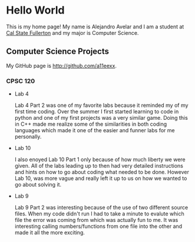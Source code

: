 # Hello World

This is my home page! My name is Alejandro Avelar and I am a student at [Cal State Fullerton](http://www.fullerton.edu/) and my major is Computer Science.

## Computer Science Projects

My GitHub page is http://github.com/a11eexx.

### CPSC 120

* Lab 4

    Lab 4 Part 2 was one of my favorite labs because it reminded my of my first time coding. Over the summer I first started learning to code in python and one of my first projects was a very similar game. Doing this in C++ made me realize some of the similarities in both coding languages which made it one of the easier and funner labs for me personally.

* Lab 10

    I also enoyed Lab 10 Part 1 only because of how much liberty we were given. All of the labs leading up to then had very detailed instructions and hints on how to go about coding what needed to be done. However Lab 10, was more vague and really left it up to us on how we wanted to go about solving it.

* Lab 9
    
    Lab 9 Part 2 was interesting because of the use of two different source files. When my code didn't run I had to take a minute to evalute which file the error was coming from which was actually fun to me. It was interesting calling numbers/functions from one file into the other and made it all the more exciting.